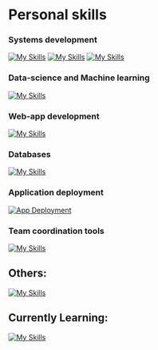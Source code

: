# Personal skills
### Systems development
[![My Skills](https://skillicons.dev/icons?i=linux,bash&theme=dark)](https://skillicons.dev)
[![My Skills](https://skillicons.dev/icons?i=java,maven,spring&theme=dark)](https://skillicons.dev)
[![My Skills](https://skillicons.dev/icons?i=c,cpp,cs,dotnet&theme=dark)](https://skillicons.dev)
### Data-science and Machine learning
[![My Skills](https://skillicons.dev/icons?i=python,pytorch&theme=dark)](https://skillicons.dev)
### Web-app development
[![My Skills](https://skillicons.dev/icons?i=js,html,css,vue,nodejs&theme=dark)](https://skillicons.dev)
### Databases
[![My Skills](https://skillicons.dev/icons?i=supabase,postgres&theme=dark)](https://skillicons.dev)
### Application deployment
[![App Deployment](https://skillicons.dev/icons?i=aws,docker,kubernetes,ansible&theme=dark)](https://skillicons.dev)

### Team coordination tools
[![My Skills](https://skillicons.dev/icons?i=git,github,gitlab&theme=dark)](https://skillicons.dev)

## Others:
[![My Skills](https://skillicons.dev/icons?i=julia,solidity&theme=dark)](https://skillicons.dev)

## Currently Learning: 
[![My Skills](https://skillicons.dev/icons?i=rust&theme=dark)](https://skillicons.dev)

<!--
**0x000001A4/0x000001A4** is a ✨ _special_ ✨ repository because its `README.md` (this file) appears on your GitHub profile.

Here are some ideas to get you started:

- 🔭 I’m currently working on ...
- 🌱 I’m currently learning ...
- 👯 I’m looking to collaborate on ...
- 🤔 I’m looking for help with ...
- 💬 Ask me about ...
- 📫 How to reach me: ...
- 😄 Pronouns: ...
- ⚡ Fun fact: ...
-->
